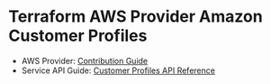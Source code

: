 # Terraform AWS Provider Amazon Customer Profiles

* AWS Provider: [Contribution Guide](https://hashicorp.github.io/terraform-provider-aws/#contribute)
* Service API Guide: [Customer Profiles API Reference](https://docs.aws.amazon.com/customerprofiles/latest/APIReference/Welcome.html)
